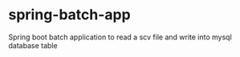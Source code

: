 # spring-batch-app
Spring boot batch application to read a scv file and write into mysql database table
